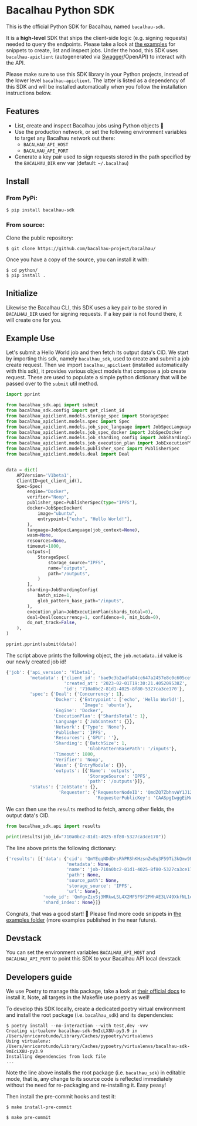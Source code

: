 # Bacalhau Python SDK

This is the official Python SDK for Bacalhau, named `bacalhau-sdk`.

It is a **high-level** SDK that ships the client-side logic (e.g. signing requests) needed to query the endpoints. Please take a look at [the examples](broken-reference) for snippets to create, list and inspect jobs. Under the hood, this SDK uses `bacalhau-apiclient` (autogenerated via [Swagger](https://swagger.io/tools/swagger-codegen/)/OpenAPI) to interact with the API.

Please make sure to use this SDK library in your Python projects, instead of the lower level `bacalhau-apiclient`. The latter is listed as a dependency of this SDK and will be installed automatically when you follow the installation instructions below.

## Features

* List, create and inspect Bacalhau jobs using Python objects :balloon:
* Use the production network, or set the following environment variables to target any Bacalhau network out there:
  * `BACALHAU_API_HOST`
  * `BACALHAU_API_PORT`
* Generate a key pair used to sign requests stored in the path specified by the `BACALHAU_DIR` env var (default: `~/.bacalhau`)

## Install

### From PyPi:

```console
$ pip install bacalhau-sdk
```

### From source:

Clone the public repository:

```console
$ git clone https://github.com/bacalhau-project/bacalhau/
```

Once you have a copy of the source, you can install it with:

```console
$ cd python/
$ pip install .
```

## Initialize

Likewise the Bacalhau CLI, this SDK uses a key pair to be stored in `BACALHAU_DIR` used for signing requests. If a key pair is not found there, it will create one for you.

## Example Use

Let's submit a Hello World job and then fetch its output data's CID. We start by importing this sdk, namely `bacalhau_sdk`, used to create and submit a job create request. Then we import `bacalhau_apiclient` (installed automatically with this sdk), it provides various object models that compose a job create request. These are used to populate a simple python dictionary that will be passed over to the `submit` util method.

```python
import pprint

from bacalhau_sdk.api import submit
from bacalhau_sdk.config import get_client_id
from bacalhau_apiclient.models.storage_spec import StorageSpec
from bacalhau_apiclient.models.spec import Spec
from bacalhau_apiclient.models.job_spec_language import JobSpecLanguage
from bacalhau_apiclient.models.job_spec_docker import JobSpecDocker
from bacalhau_apiclient.models.job_sharding_config import JobShardingConfig
from bacalhau_apiclient.models.job_execution_plan import JobExecutionPlan
from bacalhau_apiclient.models.publisher_spec import PublisherSpec
from bacalhau_apiclient.models.deal import Deal


data = dict(
    APIVersion='V1beta1',
    ClientID=get_client_id(),
    Spec=Spec(
        engine="Docker",
        verifier="Noop",
        publisher_spec=PublisherSpec(type="IPFS"),
        docker=JobSpecDocker(
            image="ubuntu",
            entrypoint=["echo", "Hello World!"],
        ),
        language=JobSpecLanguage(job_context=None),
        wasm=None,
        resources=None,
        timeout=1800,
        outputs=[
            StorageSpec(
                storage_source="IPFS",
                name="outputs",
                path="/outputs",
            )
        ],
        sharding=JobShardingConfig(
            batch_size=1,
            glob_pattern_base_path="/inputs",
        ),
        execution_plan=JobExecutionPlan(shards_total=0),
        deal=Deal(concurrency=1, confidence=0, min_bids=0),
        do_not_track=False,
    ),
)

pprint.pprint(submit(data))
```

The script above prints the following object, the `job.metadata.id` value is our newly created job id!

```python
{'job': {'api_version': 'V1beta1',
         'metadata': {'client_id': 'bae9c3b2adfa04cc647a2457e8c0c605cef8ed93bdea5ac5f19f94219f722dfe',
                      'created_at': '2023-02-01T19:30:21.405209538Z',
                      'id': '710a0bc2-81d1-4025-8f80-5327ca3ce170'},
         'spec': {'Deal': {'Concurrency': 1},
                  'Docker': {'Entrypoint': ['echo', 'Hello World!'],
                             'Image': 'ubuntu'},
                  'Engine': 'Docker',
                  'ExecutionPlan': {'ShardsTotal': 1},
                  'Language': {'JobContext': {}},
                  'Network': {'Type': 'None'},
                  'Publisher': 'IPFS',
                  'Resources': {'GPU': ''},
                  'Sharding': {'BatchSize': 1,
                               'GlobPatternBasePath': '/inputs'},
                  'Timeout': 1800,
                  'Verifier': 'Noop',
                  'Wasm': {'EntryModule': {}},
                  'outputs': [{'Name': 'outputs',
                               'StorageSource': 'IPFS',
                               'path': '/outputs'}]},
         'status': {'JobState': {},
                    'Requester': {'RequesterNodeID': 'QmdZQ7ZbhnvWY1J12XYKGHApJ6aufKyLNSvf8jZBrBaAVL',
                                  'RequesterPublicKey': 'CAASpgIwggEiMA0GCSqGSIb3DQEBAQUAA4IBDwAwggEKAoIBAQDVRKPgCfY2fgfrkHkFjeWcqno+MDpmp8DgVaY672BqJl/dZFNU9lBg2P8Znh8OTtHPPBUBk566vU3KchjW7m3uK4OudXrYEfSfEPnCGmL6GuLiZjLf+eXGEez7qPaoYqo06gD8ROdD8VVse27E96LlrpD1xKshHhqQTxKoq1y6Rx4DpbkSt966BumovWJ70w+Nt9ZkPPydRCxVnyWS1khECFQxp5Ep3NbbKtxHNX5HeULzXN5q0EQO39UN6iBhiI34eZkH7PoAm3Vk5xns//FjTAvQw6wZUu8LwvZTaihs+upx2zZysq6CEBKoeNZqed9+Tf+qHow0P5pxmiu+or+DAgMBAAE='}}}}
```

We can then use the `results` method to fetch, among other fields, the output data's CID.

```python
from bacalhau_sdk.api import results

print(results(job_id="710a0bc2-81d1-4025-8f80-5327ca3ce170"))
```

The line above prints the following dictionary:

```python
{'results': [{'data': {'cid': 'QmYEqqNDdDrsRhPRShKHzsnZwBq3F59Ti3kQmv9En4i5Sw',
                       'metadata': None,
                       'name': 'job-710a0bc2-81d1-4025-8f80-5327ca3ce170-shard-0-host-QmYgxZiySj3MRkwLSL4X2MF5F9f2PMhAE3LV49XkfNL1o3',
                       'path': None,
                       'source_path': None,
                       'storage_source': 'IPFS',
                       'url': None},
              'node_id': 'QmYgxZiySj3MRkwLSL4X2MF5F9f2PMhAE3LV49XkfNL1o3',
              'shard_index': None}]}
```

Congrats, that was a good start! 🎈 Please find more code snippets in [the examples folder](broken-reference) (more examples published in the near future).

## Devstack

You can set the environment variables `BACALHAU_API_HOST` and `BACALHAU_API_PORT` to point this SDK to your Bacalhau API local devstack

## Developers guide

We use Poetry to manage this package, take a look at [their official docs](https://python-poetry.org/docs/) to install it. Note, all targets in the Makefile use poetry as well!

To develop this SDK locally, create a dedicated poetry virtual environment and install the root package (i.e. `bacalhau_sdk`) and its dependencies:

```shell
$ poetry install --no-interaction --with test,dev -vvv
Creating virtualenv bacalhau-sdk-9mIcLX8U-py3.9 in /Users/enricorotundo/Library/Caches/pypoetry/virtualenvs
Using virtualenv: /Users/enricorotundo/Library/Caches/pypoetry/virtualenvs/bacalhau-sdk-9mIcLX8U-py3.9
Installing dependencies from lock file
...
```

Note the line above installs the root package (i.e. `bacalhau_sdk`) in editable mode, that is, any change to its source code is reflected immediately without the need for re-packaging and re-installing it. Easy peasy!

Then install the pre-commit hooks and test it:

```shell
$ make install-pre-commit

$ make pre-commit
```
